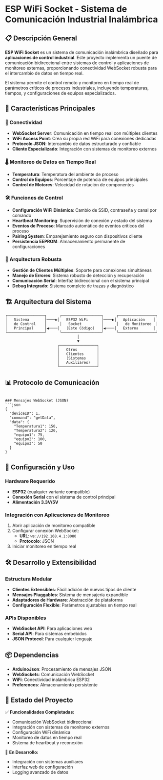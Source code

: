 # ESP WiFi Socket - Sistema de Comunicación Industrial Inalámbrica

## 📋 Descripción General

**ESP WiFi Socket** es un sistema de comunicación inalámbrica diseñado para **aplicaciones de control industrial**. Este proyecto implementa un puente de comunicación bidireccional entre sistemas de control y aplicaciones de monitoreo externas, proporcionando conectividad WebSocket robusta para el intercambio de datos en tiempo real.

El sistema permite el control remoto y monitoreo en tiempo real de parámetros críticos de procesos industriales, incluyendo temperaturas, tiempos, y configuraciones de equipos especializados.

## 🎯 Características Principales

### 🔌 Conectividad
- **WebSocket Server**: Comunicación en tiempo real con múltiples clientes
- **WiFi Access Point**: Crea su propia red WiFi para conexiones dedicadas
- **Protocolo JSON**: Intercambio de datos estructurado y confiable
- **Cliente Especializado**: Integración con sistemas de monitoreo externos

### 🌡️ Monitoreo de Datos en Tiempo Real
- **Temperatura**: Temperatura del ambiente de proceso
- **Control de Equipos**: Porcentaje de potencia de equipos principales
- **Control de Motores**: Velocidad de rotación de componentes

### 🛠️ Funciones de Control
- **Configuración WiFi Dinámica**: Cambio de SSID, contraseña y canal por comando
- **Heartbeat Monitoring**: Supervisión de conexión y estado del sistema
- **Eventos de Proceso**: Marcado automático de eventos críticos del proceso
- **Pairing System**: Emparejamiento seguro con dispositivos cliente
- **Persistencia EEPROM**: Almacenamiento permanente de configuraciones

### 🔧 Arquitectura Robusta
- **Gestión de Clientes Múltiples**: Soporte para conexiones simultáneas
- **Manejo de Errores**: Sistema robusto de detección y recuperación
- **Comunicación Serial**: Interfaz bidireccional con el sistema principal
- **Debug Integrado**: Sistema completo de trazas y diagnóstico

## 🏗️ Arquitectura del Sistema

```
┌─────────────────┐      ┌──────────────────┐      ┌─────────────────┐
│   Sistema       │────▶│   ESP32 WiFi      │────▶│   Aplicación    │
│   de Control    │      │   Socket         │      │   de Monitoreo  │
│   Principal     │◀────│   (Este Código)   │◀────│   Externa       │
└─────────────────┘      └──────────────────┘      └─────────────────┘
                                 │
                                 ▼
                        ┌─────────────────┐
                        │   Otros         │
                        │   Clientes      │
                        │   (Sistemas     │
                        │   Auxiliares)   │
                        └─────────────────┘
```

## 📊 Protocolo de Comunicación

```

### Mensajes WebSocket (JSON)
```json
{
  "deviceID": 1,
  "command": "getData",
  "data": {
    "Temperatura1": 150,
    "Temperatura2": 120,
    "equipo1": 75,
    "equipo2": 100,
    "equipo3": 50
  }
}
```

## 🚀 Configuración y Uso

### Hardware Requerido
- **ESP32** (cualquier variante compatible)
- **Conexión Serial** con el sistema de control principal
- **Alimentación 3.3V/5V**


### Integración con Aplicaciones de Monitoreo
1. Abrir aplicación de monitoreo compatible
2. Configurar conexión WebSocket:
   - **URL**: `ws://192.168.4.1:8080`
   - **Protocolo**: JSON
3. Iniciar monitoreo en tiempo real

## 🛠️ Desarrollo y Extensibilidad

### Estructura Modular
- **Clientes Extensibles**: Fácil adición de nuevos tipos de cliente
- **Mensajes Pluggables**: Sistema de mensajería expandible
- **Adaptadores de Hardware**: Abstracción de plataforma
- **Configuración Flexible**: Parámetros ajustables en tiempo real

### APIs Disponibles
- **WebSocket API**: Para aplicaciones web
- **Serial API**: Para sistemas embebidos
- **JSON Protocol**: Para cualquier lenguaje

## 📦 Dependencias

- **ArduinoJson**: Procesamiento de mensajes JSON
- **WebSockets**: Comunicación WebSocket
- **WiFi**: Conectividad inalámbrica ESP32
- **Preferences**: Almacenamiento persistente

## 🔄 Estado del Proyecto

✅ **Funcionalidades Completadas:**
- Comunicación WebSocket bidireccional
- Integración con sistemas de monitoreo externos
- Configuración WiFi dinámica
- Monitoreo de datos en tiempo real
- Sistema de heartbeat y reconexión

🚧 **En Desarrollo:**
- Integración con sistemas auxiliares
- Interfaz web de configuración
- Logging avanzado de datos